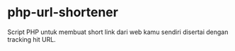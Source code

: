 # php-url-shortener
Script PHP untuk membuat short link dari web kamu sendiri disertai dengan tracking hit URL.
